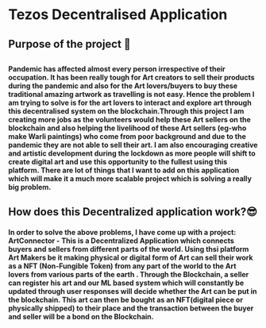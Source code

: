 # Tezos Decentralised Application

<h2> Purpose of the project 👀<h2>
  
 <h4> Pandemic has affected almost every person irrespective of their occupation. It has been really tough for Art creators to sell their products during the pandemic and also for the Art
lovers/buyers to buy these traditional amazing artwork as travelling is not easy. Hence the problem I am trying to solve is for the art lovers to interact and explore art through this decentralised
system on the blockchain.Through this project I am creating more jobs as the volunteers would help these Art sellers on the blockchain and also helping the livelihood of these Art sellers (eg-who make Warli paintings) who 
come from poor background and due to the pandemic they are not able to sell their art. I am also encouraging creative and artistic development during the lockdown as more people 
will shift to create digital art and use this opportunity to the fullest using this platform. There are lot of things that I want to add on this application which will make it a much more scalable project which is solving a really big problem.</h4>
  
  
  
  
<h2>How does this Decentralized application work?😎 </h2>
  <h4> In order to solve the above problems, I have come up with a project: ArtConnector -   This is a Decentralized Application which connects buyers and sellers from different parts of the world. Using thsi platform Art Makers be it making physical or digital form of Art can sell their work as a NFT (Non-Fungible Token)
  from any part of the world to the Art lovers from various parts of the earth . Through the Blockchain, a seller can register his art and our ML based system which will constantly be updated through user responses will decide whether the Art can be put in the blockchain. This art can then be bought as an NFT(digital piece or physically shipped)
  to their place and the transaction between the buyer and seller will be a bond on the Blockchain. </h4>
  

